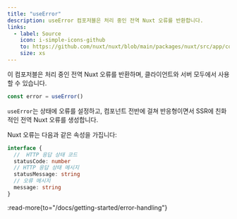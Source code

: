 ```yaml
---
title: "useError"
description: useError 컴포저블은 처리 중인 전역 Nuxt 오류를 반환합니다.
links:
  - label: Source
    icon: i-simple-icons-github
    to: https://github.com/nuxt/nuxt/blob/main/packages/nuxt/src/app/composables/error.ts
    size: xs
---
```


이 컴포저블은 처리 중인 전역 Nuxt 오류를 반환하며, 클라이언트와 서버 모두에서 사용할 수 있습니다.

```ts
const error = useError()
```

`useError`는 상태에 오류를 설정하고, 컴포넌트 전반에 걸쳐 반응형이면서 SSR에 친화적인 전역 Nuxt 오류를 생성합니다.

Nuxt 오류는 다음과 같은 속성을 가집니다:

```ts
interface {
  //  HTTP 응답 상태 코드
  statusCode: number
  // HTTP 응답 상태 메시지
  statusMessage: string
  // 오류 메시지
  message: string
}
```

:read-more{to="/docs/getting-started/error-handling"}
